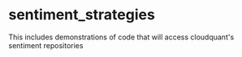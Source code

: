 # sentiment_strategies
This includes demonstrations of code that will access cloudquant's sentiment repositories
